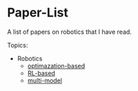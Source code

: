 # Paper-List
A list of papers on robotics that I have read.

Topics:
- Robotics
    - [optimazation-based](Topics/optimization-based.md)
    - [RL-based](Topics/RL-based.md)
    - [multi-model](Topics/multi-model.md)
